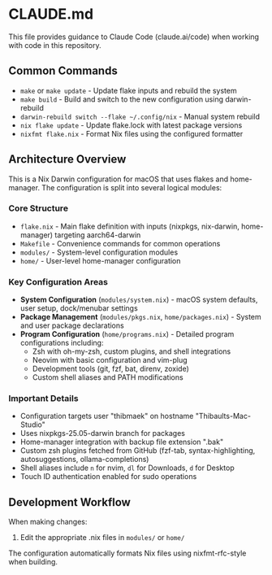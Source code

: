 # CLAUDE.md

This file provides guidance to Claude Code (claude.ai/code) when working with code in this repository.

## Common Commands

- `make` or `make update` - Update flake inputs and rebuild the system
- `make build` - Build and switch to the new configuration using darwin-rebuild
- `darwin-rebuild switch --flake ~/.config/nix` - Manual system rebuild
- `nix flake update` - Update flake.lock with latest package versions
- `nixfmt flake.nix` - Format Nix files using the configured formatter

## Architecture Overview

This is a Nix Darwin configuration for macOS that uses flakes and home-manager. The configuration is split into several logical modules:

### Core Structure
- `flake.nix` - Main flake definition with inputs (nixpkgs, nix-darwin, home-manager) targeting aarch64-darwin
- `Makefile` - Convenience commands for common operations
- `modules/` - System-level configuration modules
- `home/` - User-level home-manager configuration

### Key Configuration Areas
- **System Configuration** (`modules/system.nix`) - macOS system defaults, user setup, dock/menubar settings
- **Package Management** (`modules/pkgs.nix`, `home/packages.nix`) - System and user package declarations
- **Program Configuration** (`home/programs.nix`) - Detailed program configurations including:
  - Zsh with oh-my-zsh, custom plugins, and shell integrations
  - Neovim with basic configuration and vim-plug
  - Development tools (git, fzf, bat, direnv, zoxide)
  - Custom shell aliases and PATH modifications

### Important Details
- Configuration targets user "thibmaek" on hostname "Thibaults-Mac-Studio"
- Uses nixpkgs-25.05-darwin branch for packages
- Home-manager integration with backup file extension ".bak"
- Custom zsh plugins fetched from GitHub (fzf-tab, syntax-highlighting, autosuggestions, ollama-completions)
- Shell aliases include `n` for nvim, `dl` for Downloads, `d` for Desktop
- Touch ID authentication enabled for sudo operations

## Development Workflow

When making changes:
1. Edit the appropriate .nix files in `modules/` or `home/`

The configuration automatically formats Nix files using nixfmt-rfc-style when building.
